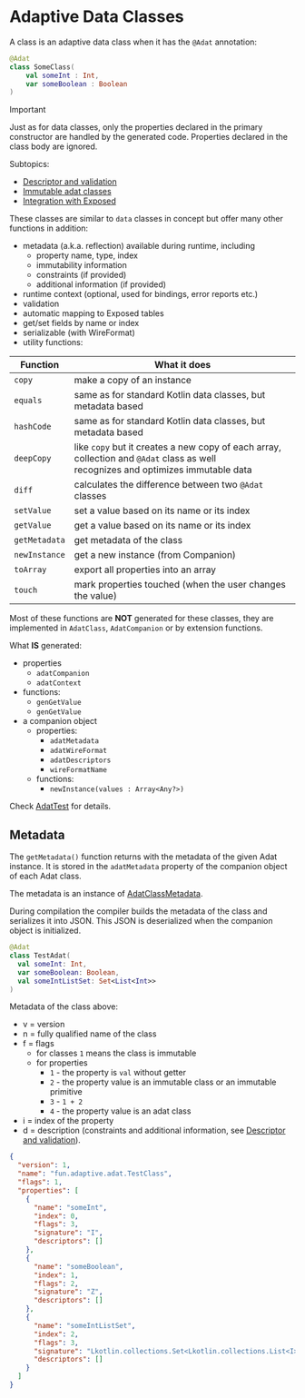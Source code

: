 # Adaptive Data Classes

A class is an adaptive data class when it has the `@Adat` annotation:

```kotlin
@Adat
class SomeClass(
    val someInt : Int,
    var someBoolean : Boolean
)
```

> [!IMPORTANT]
> 
> Just as for data classes, only the properties declared in the primary constructor are
> handled by the generated code. Properties declared in the class body are ignored.
> 

Subtopics:

* [Descriptor and validation](descriptor-and-validation.md)
* [Immutable adat classes](immutable-adat-classes.md)
* [Integration with Exposed](exposed.md)

These classes are similar to `data` classes in concept but offer many other functions in addition:

* metadata (a.k.a. reflection) available during runtime, including
  * property name, type, index
  * immutability information
  * constraints (if provided)
  * additional information (if provided)
* runtime context (optional, used for bindings, error reports etc.)
* validation
* automatic mapping to Exposed tables
* get/set fields by name or index
* serializable (with WireFormat)
* utility functions:

| Function      | What it does                                                                                                                         |
|---------------|--------------------------------------------------------------------------------------------------------------------------------------|
| `copy`        | make a copy of an instance                                                                                                           |
| `equals`      | same as for standard Kotlin data classes, but metadata based                                                                         |
| `hashCode`    | same as for standard Kotlin data classes, but metadata based                                                                         |
| `deepCopy`    | like `copy` but it creates a new copy of each array, collection and `@Adat` class as well<br>recognizes and optimizes immutable data |
| `diff`        | calculates the difference between two `@Adat` classes                                                                                |
| `setValue`    | set a value based on its name or its index                                                                                           |
| `getValue`    | get a value based on its name or its index                                                                                           |
| `getMetadata` | get metadata of the class                                                                                                            |
| `newInstance` | get a new instance (from Companion)                                                                                                  |
| `toArray`     | export all properties into an array                                                                                                  |
| `touch`       | mark properties touched (when the user changes the value)                                                                            |

Most of these functions are **NOT** generated for these classes, they are implemented in `AdatClass`,
`AdatCompanion` or by extension functions.

What **IS** generated:

* properties
  * `adatCompanion`
  * `adatContext`
* functions:
  * `genGetValue`
  * `genGetValue`
* a companion object
  * properties:
    * `adatMetadata`
    * `adatWireFormat`
    * `adatDescriptors`
    * `wireFormatName`
  * functions:
    * `newInstance(values : Array<Any?>)`

Check [AdatTest](/adaptive-core/src/commonTest/kotlin/fun/adaptive/adat/AdatTest.kt) for details.

## Metadata

The `getMetadata()` function returns with the metadata of the given Adat instance. It is stored in the
`adatMetadata` property of the companion object of each Adat class.

The metadata is an instance of [AdatClassMetadata](/adaptive-core/src/commonMain/kotlin/fun/adaptive/adat/metadata/AdatClassMetadata.kt).

During compilation the compiler builds the metadata of the class and serializes it into JSON. This JSON is
deserialized when the companion object is initialized.

```kotlin
@Adat
class TestAdat(
  val someInt: Int,
  var someBoolean: Boolean,
  val someIntListSet: Set<List<Int>>
)
```

Metadata of the class above:

* v = version
* n = fully qualified name of the class
* f = flags
  * for classes `1` means the class is immutable
  * for properties
    * `1` - the property is `val` without getter
    * `2` - the property value is an immutable class or an immutable primitive
    * `3` - `1 + 2`
    * `4` - the property value is an adat class
* i = index of the property
* d = description (constraints and additional information, see [Descriptor and validation](descriptor-and-validation.md)).

```json
{
  "version": 1,
  "name": "fun.adaptive.adat.TestClass",
  "flags": 1,
  "properties": [
    {
      "name": "someInt",
      "index": 0,
      "flags": 3,
      "signature": "I",
      "descriptors": []
    },
    {
      "name": "someBoolean",
      "index": 1,
      "flags": 2,
      "signature": "Z",
      "descriptors": []
    },
    {
      "name": "someIntListSet",
      "index": 2,
      "flags": 3,
      "signature": "Lkotlin.collections.Set<Lkotlin.collections.List<I>;>;",
      "descriptors": []
    }
  ]
}
```